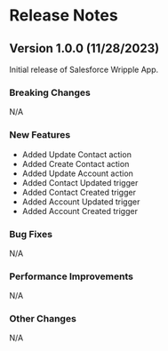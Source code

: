 # Release Notes

## Version 1.0.0 (11/28/2023)

Initial release of Salesforce Wripple App.

### Breaking Changes

N/A

### New Features

- Added Update Contact action
- Added Create Contact action
- Added Update Account action
- Added Contact Updated trigger
- Added Contact Created trigger
- Added Account Updated trigger
- Added Account Created trigger

### Bug Fixes

N/A

### Performance Improvements

N/A

### Other Changes

N/A
